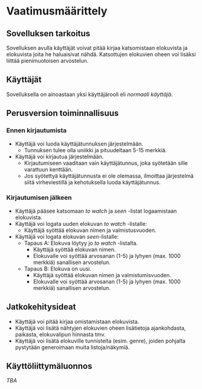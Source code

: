# Vaatimusmäärittely

## Sovelluksen tarkoitus

Sovelluksen avulla käyttäjät voivat pitää kirjaa katsomistaan elokuvista ja elokuvista joita he haluaisivat nähdä. Katsottujen elokuvien oheen voi lisäksi liittää pienimuotoisen arvostelun.

## Käyttäjät

Sovelluksella on ainoastaan yksi käyttäjärooli eli *normaali käyttäjä*. 

## Perusversion toiminnallisuus

### Ennen kirjautumista

- Käyttäjä voi luoda käyttäjätunnuksen järjestelmään.
  - Tunnuksen tulee olla uniikki ja pituudeltaan 5-15 merkkiä.
- Käyttäjä voi kirjautua järjestelmään.
  - Kirjautumiseen vaaditaan vain käyttäjätunnus, joka syötetään sille varattuun kenttään.
  - Jos syötettyä käyttäjätunnusta ei ole olemassa, ilmoittaa järjestelmä siitä virheviestillä ja kehotuksella luoda käyttäjätunnus.

### Kirjautumisen jälkeen

- Käyttäjä pääsee katsomaan *to watch* ja *seen* -listat logaamistaan elokuvista.
- Käyttäjä voi logata uuden elokuvan *to watch* -listalle:
  - Käyttäjä syöttää elokuvan nimen ja valmistusvuoden.
- Käyttäjä voi logata elokuvan *seen*-listalle:
  - Tapaus A: Elokuva löytyy jo *to watch* -listalta.
    - Käyttäjä syöttää elokuvan nimen.
    - Elokuvalle voi syöttää arvosanan (1-5) ja lyhyen (max. 1000 merkkiä) sanallisen arvostelun.
  - Tapaus B: Elokuva on uusi.
    - Käyttäjä syöttää elokuvan nimen ja valmistumisvuoden.
    - Elokuvalle voi syöttää arvosanan (1-5) ja lyhyen (max. 1000 merkkiä) sanallisen arvostelun.

## Jatkokehitysideat

- Käyttäjä voi pitää kirjaa omistamistaan elokuvista.
- Käyttäjä voi lisätä nähtyjen elokuvien oheen lisätietoja ajankohdasta, paikasta, elokuvalipun hinnasta tmv.
- Käyttäjä voi lisätä elokuville tunnisteita (esim. genre), joiden pohjalta pystytään generoimaan muita listoja/näkymiä. 

## Käyttöliittymäluonnos

*TBA*
